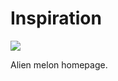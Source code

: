 # Inspiration

![](https://db-feed.s3.us-east-1.amazonaws.com/next-s3-uploads/0a5a5144-f6d7-427c-b355-250278acceab/IMG_3370.png)

Alien melon homepage.